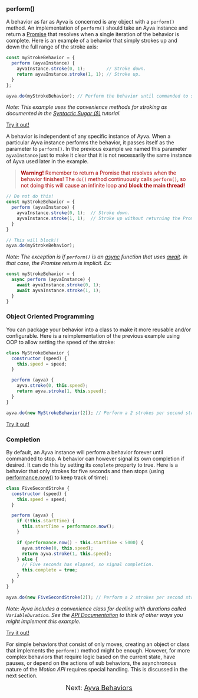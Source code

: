 ### perform()

A behavior as far as Ayva is concerned is any object with a ```perform()``` method. An implementation of ```perform()``` should take an Ayva instance and
return a <a href="https://developer.mozilla.org/en-US/docs/Web/JavaScript/Reference/Global_Objects/Promise" target="_blank">Promise</a> that resolves when a single iteration of the behavior is complete. Here is an example of a behavior that simply strokes up and down
the full range of the stroke axis:

```javascript
const myStrokeBehavior = {
  perform (ayvaInstance) {
    ayvaInstance.stroke(0, 1);        // Stroke down.
    return ayvaInstance.stroke(1, 1); // Stroke up.
  }
};

ayva.do(myStrokeBehavior); // Perform the behavior until commanded to stop.
```

_Note: This example uses the convenience methods for stroking as documented in the <a href="./tutorial-motion-api-syntactic-sugar.html#convenience" target="_blank">Syntactic Sugar ($)</a> tutorial._

<a href="./tutorial-examples/behavior-api-custom-example-1.html" target="_blank">Try it out!</a>

A behavior is independent of any specific instance of Ayva. When a particular Ayva instance performs the behavior, it passes itself as the parameter to ```perform()```. In the previous example we named this parameter ```ayvaInstance``` just to make it clear that it is not necessarily the same instance of Ayva used later in the example.

> <p style="color: #AA0000"><b>Warning!</b> Remember to return a Promise that resolves when the behavior finishes! The <code style="color: #AA0000">do()</code> method continuously calls <code style="color: #AA0000">perform()</code>, so not doing this will cause an infinite loop and <b>block the main thread!</b></p>
```javascript
// Do not do this!
const myStrokeBehavior = {
  perform (ayvaInstance) {
    ayvaInstance.stroke(0, 1);  // Stroke down.
    ayvaInstance.stroke(1, 1);  // Stroke up without returning the Promise...!
  }
}

// This will block!!
ayva.do(myStrokeBehavior); 
```
_Note: The exception is if ```perform()``` is an <a href="https://developer.mozilla.org/en-US/docs/Web/JavaScript/Reference/Statements/async_function" target="_blank">async</a> function that uses <a href="https://developer.mozilla.org/en-US/docs/Web/JavaScript/Reference/Operators/await" target="_blank">await</a>. In that case, the Promise return is implicit. Ex:_

```javascript
const myStrokeBehavior = {
  async perform (ayvaInstance) {
    await ayvaInstance.stroke(0, 1); 
    await ayvaInstance.stroke(1, 1);
  }
}
```
### Object Oriented Programming

You can package your behavior into a class to make it more reusable and/or configurable. Here is a reimplementation of the previous example
using OOP to allow setting the speed of the stroke:

```javascript
class MyStrokeBehavior {
  constructor (speed) {
    this.speed = speed;
  }

  perform (ayva) {
    ayva.stroke(0, this.speed);
    return ayva.stroke(1, this.speed);
  }
}

ayva.do(new MyStrokeBehavior(2)); // Perform a 2 strokes per second stroke.
```

<a href="./tutorial-examples/behavior-api-custom-example-2.html" target="_blank">Try it out!</a>

### Completion

By default, an Ayva instance will perform a behavior forever until commanded to stop. A behavior can however signal its own completion if desired. It can
do this by setting its ```complete``` property to true. Here is a behavior that only strokes for five seconds and then stops (using <a href="https://developer.mozilla.org/en-US/docs/Web/API/Performance/now" target="_blank">performance.now()</a> to keep track of time):

```javascript
class FiveSecondStroke {
  constructor (speed) {
    this.speed = speed;
  }

  perform (ayva) {
    if (!this.startTime) {
      this.startTime = performance.now();
    }

    if (performance.now() - this.startTime < 5000) {
      ayva.stroke(0, this.speed);
      return ayva.stroke(1, this.speed);  
    } else {
      // Five seconds has elapsed, so signal completion.
      this.complete = true;
    }
  }
}

ayva.do(new FiveSecondStroke(2)); // Perform a 2 strokes per second stroke for five seconds.
```

_Note: Ayva includes a convenience class for dealing with durations called ```VariableDuration```. See the <a href="./VariableDuration.html" target="_blank">API Documentation</a> to think of other ways you might implement this example._

<a href="./tutorial-examples/behavior-api-custom-example-3.html" target="_blank">Try it out!</a>

For simple behaviors that consist of only moves, creating an object or class that implements the ```perform()``` method might be enough. However, for more complex behaviors that require logic based on the current state, have pauses, or depend on the actions of sub behaviors, the asynchronous nature of the _Motion API_ requires special handling. This is discussed in the next section.

<div style="text-align: center; font-size: 18px">Next: <a href="./tutorial-behavior-api-ayva-behavior.html">Ayva Behaviors</a></div>
